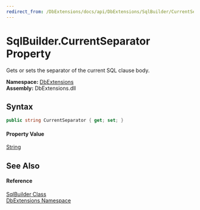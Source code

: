 ```yaml
---
redirect_from: /DbExtensions/docs/api/DbExtensions/SqlBuilder/CurrentSeparator.html
---
```


SqlBuilder.CurrentSeparator Property
====================================
Gets or sets the separator of the current SQL clause body.
  
**Namespace:** [DbExtensions][1]  
**Assembly:** DbExtensions.dll

Syntax
------

```csharp
public string CurrentSeparator { get; set; }
```

#### Property Value
[String][2]

See Also
--------

#### Reference
[SqlBuilder Class][3]  
[DbExtensions Namespace][1]  

[1]: ../README.md
[2]: https://learn.microsoft.com/dotnet/api/system.string
[3]: README.md